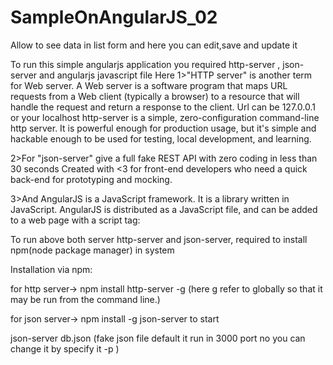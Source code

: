 # SampleOnAngularJS_02
Allow to see data in list form and here you can edit,save  and update it

To run this simple angularjs application you required http-server , json-server and angularjs javascript file 
Here
1>"HTTP server" is another term for Web server. A Web server is a software program that maps URL requests from a Web client 
(typically a browser) to a resource that will handle the request and return a response to the client.
Url can be 127.0.0.1 or your localhost 
http-server is a simple, zero-configuration command-line http server. It is powerful enough for production usage, 
but it's simple and hackable enough to be used for testing, local development, and learning.


2>For "json-server" give  a full fake REST API with zero coding in less than 30 seconds 
Created with <3 for front-end developers who need a quick back-end for prototyping and mocking.

3>And  AngularJS is a JavaScript framework. It is a library written in JavaScript.
AngularJS is distributed as a JavaScript file, and can be added to a web page with a script tag:
<script src="https://ajax.googleapis.com/ajax/libs/angularjs/1.4.8/angular.min.js"></script>


To run above both server http-server and json-server, required to install npm(node package manager) in system 

Installation via npm:

 for http server-> npm install http-server -g (here g refer to globally so that it may be run from the command line.)
 
 
 for json server-> npm install -g json-server
 to start 
 
 json-server db.json (fake json file default it run in 3000 port no you can change it by specify it -p <you port no >  )


